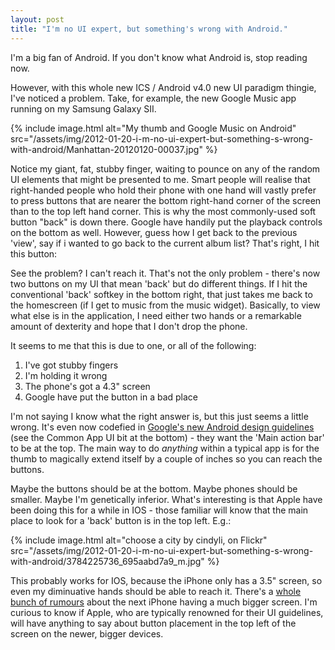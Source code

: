 ```yaml
---
layout: post
title: "I'm no UI expert, but something's wrong with Android."
---
```

I'm a big fan of Android. If you don't know what Android is, stop reading now. 

However, with this whole new ICS / Android v4.0 new UI paradigm thingie, I've noticed a problem. Take, for example, the new Google Music app running on my Samsung Galaxy SII.

{% include image.html alt="My thumb and Google Music on Android" src="/assets/img/2012-01-20-i-m-no-ui-expert-but-something-s-wrong-with-android/Manhattan-20120120-00037.jpg" %}

Notice my giant, fat, stubby finger, waiting to pounce on any of the random UI elements that might be presented to me. Smart people will realise that right-handed people who hold their phone with one hand will vastly prefer to press buttons that are nearer the bottom right-hand corner of the screen than to the top left hand corner. This is why the most commonly-used soft button "back" is down there. Google have handily put the playback controls on the bottom as well. However, guess how I get back to the previous 'view', say if i wanted to go back to the current album list? That's right, I hit this button:

See the problem? I can't reach it. That's not the only problem - there's now two buttons on my UI that mean 'back' but do different things. If I hit the conventional 'back' softkey in the bottom right, that just takes me back to the homescreen (if I get to music from the music widget). Basically, to view what else is in the application, I need either two hands or a remarkable amount of dexterity and hope that I don't drop the phone.

It seems to me that this is due to one, or all of the following:

1. I've got stubby fingers
2. I'm holding it wrong
3. The phone's got a 4.3" screen
4. Google have put the button in a bad place

I'm not saying I know what the right answer is, but this just seems a little wrong. It's even now codefied in [Google's new Android design guidelines](http://developer.android.com/design/get-started/ui-overview.html) (see the Common App UI bit at the bottom) - they want the 'Main action bar' to be at the top. The main way to do *anything* within a typical app is for the thumb to magically extend itself by a couple of inches so you can reach the buttons. 

Maybe the buttons should be at the bottom. Maybe phones should be smaller. Maybe I'm genetically inferior. What's interesting is that Apple have been doing this for a while in IOS - those familiar will know that the main place to look for a 'back' button is in the top left. E.g.:

{% include image.html alt="choose a city by cindyli, on Flickr" src="/assets/img/2012-01-20-i-m-no-ui-expert-but-something-s-wrong-with-android/3784225736_695aabd7a9_m.jpg" %}

This probably works for IOS, because the iPhone only has a 3.5" screen, so even my diminuative hands should be able to reach it. There's a [whole bunch of rumours](http://crave.cnet.co.uk/mobiles/iphone-5-has-4-3-inch-screen-says-french-source-50005417/) about the next iPhone having a much bigger screen. I'm curious to know if Apple, who are typically renowned for their UI guidelines, will have anything to say about button placement in the top left of the screen on the newer, bigger devices.

[1]: http://www.flickr.com/photos/cindyli/3784225736/
[2]: http://farm3.staticflickr.com/2539/3784225736_a88eb4a1d0_o.png